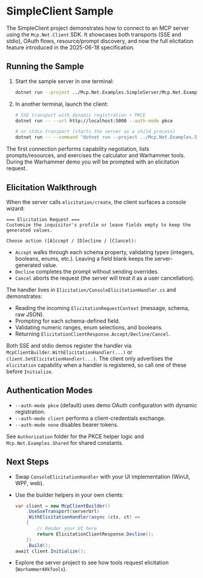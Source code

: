# SimpleClient Sample

The SimpleClient project demonstrates how to connect to an MCP server using the `Mcp.Net.Client`
SDK. It showcases both transports (SSE and stdio), OAuth flows, resource/prompt discovery, and
now the full elicitation feature introduced in the 2025-06-18 specification.

## Running the Sample

1. Start the sample server in one terminal:

   ```bash
   dotnet run --project ../Mcp.Net.Examples.SimpleServer/Mcp.Net.Examples.SimpleServer.csproj
   ```

2. In another terminal, launch the client:

   ```bash
   # SSE transport with dynamic registration + PKCE
   dotnet run -- --url http://localhost:5000 --auth-mode pkce

   # or stdio transport (starts the server as a child process)
   dotnet run -- --command "dotnet run --project ../Mcp.Net.Examples.SimpleServer -- --stdio"
   ```

The first connection performs capability negotiation, lists prompts/resources, and exercises the
calculator and Warhammer tools. During the Warhammer demo you will be prompted with an elicitation
request.

## Elicitation Walkthrough

When the server calls `elicitation/create`, the client surfaces a console wizard:

```
=== Elicitation Request ===
Customize the inquisitor's profile or leave fields empty to keep the generated values.

Choose action ([A]ccept / [D]ecline / [C]ancel):
```

* `Accept` walks through each schema property, validating types (integers, booleans, enums, etc.).
  Leaving a field blank keeps the server-generated value.
* `Decline` completes the prompt without sending overrides.
* `Cancel` aborts the request (the server will treat it as a user cancellation).

The handler lives in `Elicitation/ConsoleElicitationHandler.cs` and demonstrates:

- Reading the incoming `ElicitationRequestContext` (message, schema, raw JSON).
- Prompting for each schema-defined field.
- Validating numeric ranges, enum selections, and booleans.
- Returning `ElicitationClientResponse.Accept/Decline/Cancel`.

Both SSE and stdio demos register the handler via `McpClientBuilder.WithElicitationHandler(...)`
or `client.SetElicitationHandler(...)`. The client only advertises the `elicitation` capability
when a handler is registered, so call one of these before `Initialize`.

## Authentication Modes

* `--auth-mode pkce` (default) uses demo OAuth configuration with dynamic registration.
* `--auth-mode client` performs a client-credentials exchange.
* `--auth-mode none` disables bearer tokens.

See `Authorization` folder for the PKCE helper logic and `Mcp.Net.Examples.Shared` for shared
constants.

## Next Steps

* Swap `ConsoleElicitationHandler` with your UI implementation (WinUI, WPF, web).
* Use the builder helpers in your own clients:

  ```csharp
  var client = new McpClientBuilder()
      .UseSseTransport(serverUrl)
      .WithElicitationHandler(async (ctx, ct) =>
      {
          // Render your UI here
          return ElicitationClientResponse.Decline();
      })
      .Build();
  await client.Initialize();
  ```

* Explore the server project to see how tools request elicitation (`Warhammer40kTools`).
